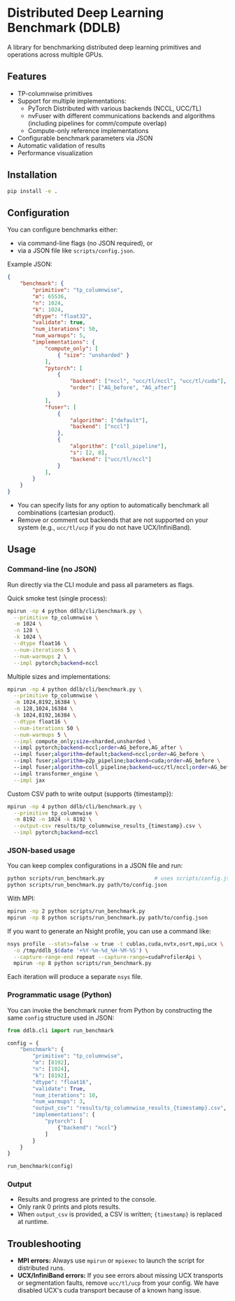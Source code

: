 # Distributed Deep Learning Benchmark (DDLB)

A library for benchmarking distributed deep learning primitives and operations across multiple GPUs.

## Features

- TP-columnwise primitives
- Support for multiple implementations:
  - PyTorch Distributed with various backends (NCCL, UCC/TL)
  - nvFuser with different communications backends and algorithms (including pipelines for comm/compute overlap) 
  - Compute-only reference implementations
- Configurable benchmark parameters via JSON
- Automatic validation of results
- Performance visualization

## Installation

```bash
pip install -e .
```

## Configuration

You can configure benchmarks either:

- via command-line flags (no JSON required), or
- via a JSON file like `scripts/config.json`.

Example JSON:

```json
{
    "benchmark": {
        "primitive": "tp_columnwise",
        "m": 65536,
        "n": 1024,
        "k": 1024,
        "dtype": "float32",
        "validate": true,
        "num_iterations": 50,
        "num_warmups": 5,
        "implementations": {
            "compute_only": [
                { "size": "unsharded" }
            ],
            "pytorch": [
                {
                    "backend": ["nccl", "ucc/tl/nccl", "ucc/tl/cuda"],
                    "order": ["AG_before", "AG_after"]
                }
            ],
            "fuser": [
                {
                    "algorithm": ["default"],
                    "backend": ["nccl"]
                },
                {
                    "algorithm": ["coll_pipeline"],
                    "s": [2, 8],
                    "backend": ["ucc/tl/nccl"]
                }
            ],
        }
    }
}
```
- You can specify lists for any option to automatically benchmark all combinations (cartesian product).
- Remove or comment out backends that are not supported on your system (e.g., `ucc/tl/ucp` if you do not have UCX/InfiniBand).

## Usage

### Command-line (no JSON)

Run directly via the CLI module and pass all parameters as flags.

Quick smoke test (single process):
```bash
mpirun -np 4 python ddlb/cli/benchmark.py \
  --primitive tp_columnwise \
  -m 1024 \
  -n 128 \
  -k 1024 \
  --dtype float16 \
  --num-iterations 5 \
  --num-warmups 2 \
  --impl pytorch;backend=nccl
```

Multiple sizes and implementations:
```bash
mpirun -np 4 python ddlb/cli/benchmark.py \
  --primitive tp_columnwise \
  -m 1024,8192,16384 \
  -n 128,1024,16384 \
  -k 1024,8192,16384 \
  --dtype float16 \
  --num-iterations 50 \
  --num-warmups 5 \
  --impl compute_only;size=sharded,unsharded \
  --impl pytorch;backend=nccl;order=AG_before,AG_after \
  --impl fuser;algorithm=default;backend=nccl;order=AG_before \
  --impl fuser;algorithm=p2p_pipeline;backend=cuda;order=AG_before \
  --impl fuser;algorithm=coll_pipeline;backend=ucc/tl/nccl;order=AG_before;s=8 \
  --impl transformer_engine \
  --impl jax
```

Custom CSV path to write output (supports {timestamp}):
```bash
mpirun -np 4 python ddlb/cli/benchmark.py \
  --primitive tp_columnwise \
  -m 8192 -n 1024 -k 8192 \
  --output-csv results/tp_columnwise_results_{timestamp}.csv \
  --impl pytorch;backend=nccl
```


### JSON-based usage

You can keep complex configurations in a JSON file and run:
```bash
python scripts/run_benchmark.py                # uses scripts/config.json by default
python scripts/run_benchmark.py path/to/config.json
```

With MPI:
```bash
mpirun -np 2 python scripts/run_benchmark.py
mpirun -np 8 python scripts/run_benchmark.py path/to/config.json
```

If you want to generate an Nsight profile, you can use a command like:
```bash
nsys profile --stats=false -w true -t cublas,cuda,nvtx,osrt,mpi,ucx \
  -o /tmp/ddlb_$(date '+%Y-%m-%d_%H-%M-%S') \
  --capture-range-end repeat --capture-range=cudaProfilerApi \
  mpirun -np 8 python scripts/run_benchmark.py
```
Each iteration will produce a separate `nsys` file.

### Programmatic usage (Python)

You can invoke the benchmark runner from Python by constructing the same `config` structure used in JSON:
```python
from ddlb.cli import run_benchmark

config = {
    "benchmark": {
        "primitive": "tp_columnwise",
        "m": [8192],
        "n": [1024],
        "k": [8192],
        "dtype": "float16",
        "validate": True,
        "num_iterations": 10,
        "num_warmups": 3,
        "output_csv": "results/tp_columnwise_results_{timestamp}.csv",
        "implementations": {
            "pytorch": [
                {"backend": "nccl"}
            ]
        }
    }
}

run_benchmark(config)
```

### Output
- Results and progress are printed to the console.
- Only rank 0 prints and plots results.
 - When `output_csv` is provided, a CSV is written; `{timestamp}` is replaced at runtime.

## Troubleshooting

- **MPI errors:** Always use `mpirun` or `mpiexec` to launch the script for distributed runs.
- **UCX/InfiniBand errors:** If you see errors about missing UCX transports or segmentation faults, remove `ucc/tl/ucp` from your config. We have disabled UCX's cuda transport because of a known hang issue.
